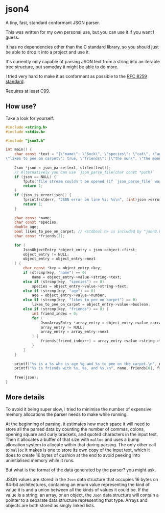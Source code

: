 # json4

A tiny, fast, standard conformant JSON parser.

This was written for my own personal use, but you can use it if you want I guess.

It has no dependencies other than the C standard library, so you should just be able to drop it into a project and use it.

It's currently only capable of parsing JSON text from a string into an iterable tree structure, but someday it might be able to do more.

I tried very hard to make it as conformant as possible to the [RFC 8259 standard](https://tools.ietf.org/html/rfc8259).

Requires at least C99.

## How use?

Take a look for yourself:

```c
#include <string.h>
#include <stdio.h>

#include "json3.h"

int main() {
	char const *text = "{\"name\": \"Sock\", \"species\": \"cat\", \"age\": 100,\
\"likes to pee on carpet\": true, \"friends\": [\"the sun\", \"the moon\", \"the stars\"]}";
  
	Json *json = json_parse(text, strlen(text));
	// Alternatively you can use `json_parse_file(char const *path)`
	if (json == NULL) {
		fputs("file stream couldn't be opened (if `json_parse_file` was used) or malloc failed", stderr);
		return 1;
	}
	if (json_is_error(json)) {
		fprintf(stderr, "JSON error on line %i: %s\n", (int)json->error->line, json->error->message);
		return 1;
	}
	
	char const *name;
	char const *species;
	double age;
	bool likes_to_pee_on_carpet; // <stdbool.h> is included by "json3.h" if you're not using c++
	char const *friends[3];
	
	for (
		JsonObjectEntry *object_entry = json->object->first;
		object_entry != NULL;
		object_entry = object_entry->next
	) {
		char const *key = object_entry->key;
		if (strcmp(key, "name") == 0)
			name = object_entry->value->string->text;
		else if (strcmp(key, "species") == 0)
			species = object_entry->value->string->text;
		else if (strcmp(key, "age") == 0)
			age = object_entry->value->number;
		else if (strcmp(key, "likes to pee on carpet") == 0)
			likes_to_pee_on_carpet = object_entry->value->boolean;
		else if (strcmp(key, "friends") == 0) {
			int friend_index = 0;
			for (
				JsonArrayEntry *array_entry = object_entry->value->array->first;
				array_entry != NULL;
				array_entry = array_entry->next
			) {
				friends[friend_index++] = array_entry->value->string->text;
			}
		}
	}
	
	printf("%s is a %s who is age %g and %s to pee on the carpet.\n", name, species, age, likes_to_pee_on_carpet ? "likes" : "does not like");
	printf("%s is friends with %s, %s, and %s.\n", name, friends[0], friends[1], friends[2]);
	
	free(json);
}
```
## More details

To avoid it being super slow, I tried to minimise the number of expensive memory allocations the parser needs to make while running.

At the beginning of parsing, it estimates how much space it will need to store all the parsed data by counting the number of commas, colons, opening square and curly brackets, and quoted characters in the input text. Then it allocates a buffer of that size with `malloc` and uses a bump allocation system to allocate within that during parsing. The only other call to `malloc` it makes is one to store its own copy of the input text, which it does to create 16 bytes of cushion at the end to avoid peeking into uninitialised memory while it runs.

But what is the format of the data generated by the parser? you might ask.

JSON values are stored in the `Json` data structure that occupies 16 bytes on 64-bit architectures, containing an enum value representing the kind of value it is and a union between all the kinds of values it could be. If the value is a string, an array, or an object, the `Json` data structure will contain a pointer to a separate data structure representing that type. Arrays and objects are both stored as singly linked lists.
